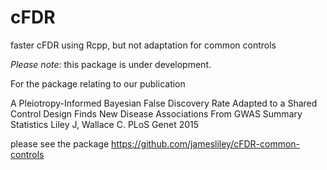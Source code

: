 # cFDR
faster cFDR using Rcpp, but not adaptation for common controls

*Please note*: this package is under development.

For the package relating to our publication 
  
  A Pleiotropy-Informed Bayesian False Discovery Rate Adapted to a Shared Control Design Finds New Disease Associations From   GWAS Summary Statistics
  Liley J, Wallace C.
  PLoS Genet 2015

please see the package https://github.com/jamesliley/cFDR-common-controls
